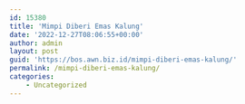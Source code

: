 ```yaml
---
id: 15380
title: 'Mimpi Diberi Emas Kalung'
date: '2022-12-27T08:06:55+00:00'
author: admin
layout: post
guid: 'https://bos.awn.biz.id/mimpi-diberi-emas-kalung/'
permalink: /mimpi-diberi-emas-kalung/
categories:
    - Uncategorized
---
```


